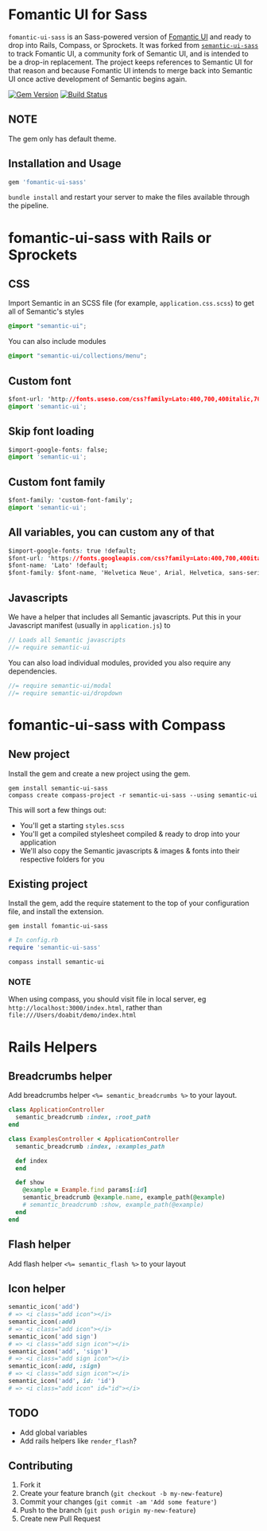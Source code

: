 # Fomantic UI for Sass

`fomantic-ui-sass` is an Sass-powered version of [Fomantic UI](https://github.com/fomantic/Fomantic-UI) and ready to drop into Rails, Compass, or Sprockets.
It was forked from [`semantic-ui-sass`](https://github.com/doabit/semantic-ui-sass) to track Fomantic UI, a community fork of Semantic UI,
and is intended to be a drop-in replacement. The project keeps references to Semantic UI for that reason and because Fomantic UI intends to 
merge back into Semantic UI once active development of Semantic begins again.

[![Gem Version](https://badge.fury.io/rb/fomantic-ui-sass.svg)](https://badge.fury.io/rb/fomantic-ui-sass)
[![Build Status](https://travis-ci.org/shanecav84/fomantic-ui-sass.svg?branch=master)](https://travis-ci.org/shanecav84/fomantic-ui-sass)

## NOTE

The gem only has default theme.

## Installation and Usage

```ruby
gem 'fomantic-ui-sass'
```

`bundle install` and restart your server to make the files available through the pipeline.

# fomantic-ui-sass with Rails or Sprockets

## CSS

Import Semantic in an SCSS file (for example, `application.css.scss`) to get all of Semantic's styles

```css
@import "semantic-ui";
```

You can also include modules

```css
@import "semantic-ui/collections/menu";
```

## Custom font

```css
$font-url: 'http://fonts.useso.com/css?family=Lato:400,700,400italic,700italic&subset=latin';
@import 'semantic-ui';
```

## Skip font loading
```css
$import-google-fonts: false;
@import 'semantic-ui';
```

## Custom font family
```css
$font-family: 'custom-font-family';
@import 'semantic-ui';
```

## All variables, you can custom any of that
```css
$import-google-fonts: true !default;
$font-url: 'https://fonts.googleapis.com/css?family=Lato:400,700,400italic,700italic&subset=latin,latin-ext' !default;
$font-name: 'Lato' !default;
$font-family: $font-name, 'Helvetica Neue', Arial, Helvetica, sans-serif !default;
```

## Javascripts

We have a helper that includes all Semantic javascripts. Put this in your Javascript manifest (usually in `application.js`) to

```js
// Loads all Semantic javascripts
//= require semantic-ui
```

You can also load individual modules, provided you also require any dependencies.

```js
//= require semantic-ui/modal
//= require semantic-ui/dropdown
```

# fomantic-ui-sass with Compass

## New project

Install the gem and create a new project using the gem.

```console
gem install semantic-ui-sass
compass create compass-project -r semantic-ui-sass --using semantic-ui
```

This will sort a few things out:

* You'll get a starting `styles.scss`
* You'll get a compiled stylesheet compiled & ready to drop into your application
* We'll also copy the Semantic javascripts & images & fonts into their respective folders for you

## Existing project

Install the gem, add the require statement to the top of your configuration file, and install the extension.

```console
gem install fomantic-ui-sass
```

```ruby
# In config.rb
require 'semantic-ui-sass'
```

```console
compass install semantic-ui
```

### NOTE

When using compass, you should visit file in local server, eg `http://localhost:3000/index.html`, rather than `file:///Users/doabit/demo/index.html`

# Rails Helpers

## Breadcrumbs helper

Add breadcrumbs helper `<%= semantic_breadcrumbs %>` to your layout.

```ruby
class ApplicationController
  semantic_breadcrumb :index, :root_path
end
```

```ruby
class ExamplesController < ApplicationController
  semantic_breadcrumb :index, :examples_path

  def index
  end

  def show
    @example = Example.find params[:id]
    semantic_breadcrumb @example.name, example_path(@example)
    # semantic_breadcrumb :show, example_path(@example)
  end
end
```

## Flash helper

Add flash helper `<%= semantic_flash %>` to your layout

## Icon helper

```ruby
semantic_icon('add')
# => <i class="add icon"></i>
semantic_icon(:add)
# => <i class="add icon"></i>
semantic_icon('add sign')
# => <i class="add sign icon"></i>
semantic_icon('add', 'sign')
# => <i class="add sign icon"></i>
semantic_icon(:add, :sign)
# => <i class="add sign icon"></i>
semantic_icon('add', id: 'id')
# => <i class="add icon" id="id"></i>
```

## TODO

* Add global variables
* Add rails helpers like `render_flash`?

## Contributing

1. Fork it
2. Create your feature branch (`git checkout -b my-new-feature`)
3. Commit your changes (`git commit -am 'Add some feature'`)
4. Push to the branch (`git push origin my-new-feature`)
5. Create new Pull Request
